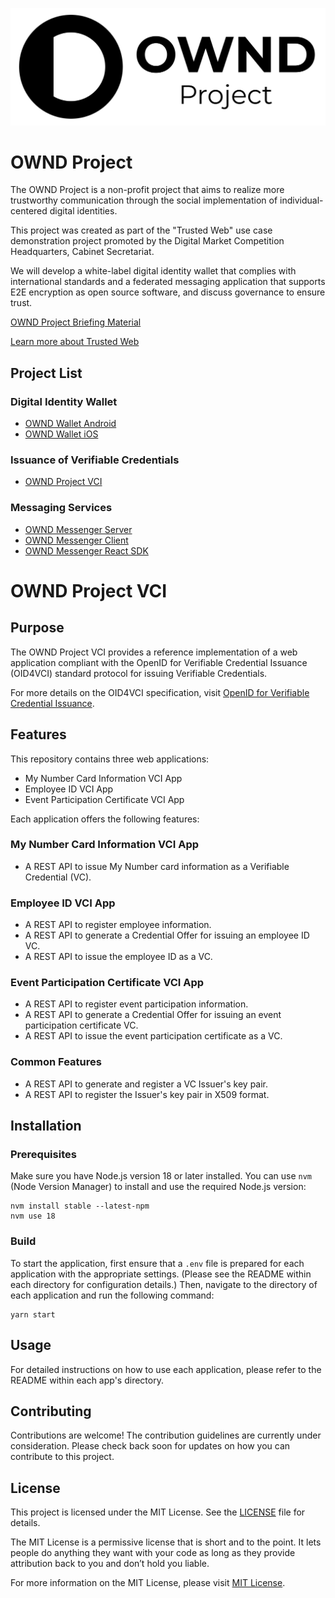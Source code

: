 ![OWND Project Logo](https://raw.githubusercontent.com/OWND-Project/.github/main/media/ownd-project-logo.png)

# OWND Project

The OWND Project is a non-profit project that aims to realize more trustworthy communication through the social implementation of individual-centered digital identities.

This project was created as part of the "Trusted Web" use case demonstration project promoted by the Digital Market Competition Headquarters, Cabinet Secretariat.

We will develop a white-label digital identity wallet that complies with international standards and a federated messaging application that supports E2E encryption as open source software, and discuss governance to ensure trust.

[OWND Project Briefing Material](https://github.com/OWND-Project/.github/blob/main/profile/ownd-project.pdf)

[Learn more about Trusted Web](https://trustedweb.go.jp/)

## Project List

### Digital Identity Wallet
- [OWND Wallet Android](https://github.com/datasign-inc/tw2023-wallet-android)
- [OWND Wallet iOS](https://github.com/datasign-inc/tw2023-wallet-ios)

### Issuance of Verifiable Credentials
- [OWND Project VCI](https://github.com/datasign-inc/tw2023-demo-vci)

### Messaging Services
- [OWND Messenger Server](https://github.com/datasign-inc/synapse)
- [OWND Messenger Client](https://github.com/datasign-inc/element-web)
- [OWND Messenger React SDK](https://github.com/datasign-inc/matrix-react-sdk)

# OWND Project VCI

## Purpose
The OWND Project VCI provides a reference implementation of a web application compliant with the OpenID for Verifiable Credential Issuance (OID4VCI) standard protocol for issuing Verifiable Credentials.

For more details on the OID4VCI specification, visit [OpenID for Verifiable Credential Issuance](https://openid.net/specs/openid-4-verifiable-credential-issuance-1_0.html).

## Features
This repository contains three web applications:

- My Number Card Information VCI App
- Employee ID VCI App
- Event Participation Certificate VCI App

Each application offers the following features:

### My Number Card Information VCI App
- A REST API to issue My Number card information as a Verifiable Credential (VC).

### Employee ID VCI App
- A REST API to register employee information.
- A REST API to generate a Credential Offer for issuing an employee ID VC.
- A REST API to issue the employee ID as a VC.

### Event Participation Certificate VCI App
- A REST API to register event participation information.
- A REST API to generate a Credential Offer for issuing an event participation certificate VC.
- A REST API to issue the event participation certificate as a VC.

### Common Features
- A REST API to generate and register a VC Issuer's key pair.
- A REST API to register the Issuer's key pair in X509 format.

## Installation

### Prerequisites
Make sure you have Node.js version 18 or later installed. You can use `nvm` (Node Version Manager) to install and use the required Node.js version:

```commandline
nvm install stable --latest-npm
nvm use 18
```

### Build
To start the application, first ensure that a `.env` file is prepared for each application with the appropriate settings. (Please see the README within each directory for configuration details.) Then, navigate to the directory of each application and run the following command:

```commandline
yarn start
```

## Usage
For detailed instructions on how to use each application, please refer to the README within each app's directory.

## Contributing
Contributions are welcome! The contribution guidelines are currently under consideration. Please check back soon for updates on how you can contribute to this project.

## License
This project is licensed under the MIT License. See the [LICENSE](LICENSE) file for details.

The MIT License is a permissive license that is short and to the point. It lets people do anything they want with your code as long as they provide attribution back to you and don’t hold you liable.

For more information on the MIT License, please visit [MIT License](https://opensource.org/licenses/MIT).
